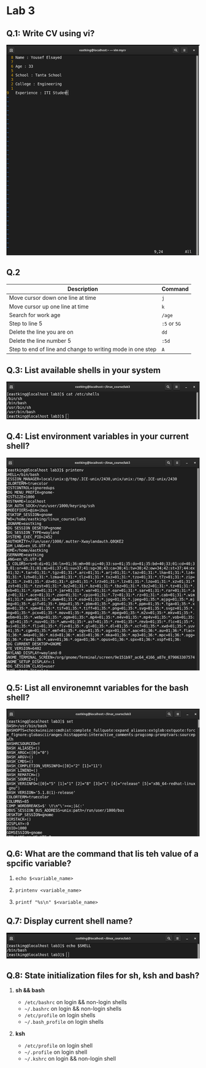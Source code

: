 # Lab 3

## Q.1: Write CV using vi?

![lab3 Q.1 solution](./imgs/lab3-1.png)

## Q.2

|Description                                               |Command       |
|----------------------------------------------------------|--------------|
|Move cursor down one line at time                         |`j`           |
|Move cursor up one line at time                           |`k`           |
|Search for work age                                       |`/age`        |
|Step to line 5                                            |`:5` or `5G`  |
|Delete the line you are on                                |`dd`          |
|Delete the line number 5                                  |`:5d`         |
|Step to end of line and change to writing mode in one step| `A`          |

## Q.3: List available shells in your system

![lab3 Q.3](./imgs/lab3-3.png)

## Q.4: List environment variables in your current shell?

![lab3 Q.4 solution](./imgs/lab3-4.png)

## Q.5: List all environemnt variables for the bash shell?

![lab3 Q.5 solution](./imgs/lab3-5.png)

## Q.6: What are the command that lis teh value of a spcific variable?

1. `echo $<variable_name>`

1. `printenv <variable_name>`

1. `printf "%s\n" $<variable_name>`

## Q.7: Display current shell name?

![lab3 Q.7 solution](./imgs/lab3-7.png)

## Q.8: State initialization files for sh, ksh and bash?

1. **sh && bash**

	* `/etc/bashrc` on login && non-login shells
	* `~/.bashrc` on login && non-login shells
	* `/etc/profile` on login shells
	* `~/.bash_profile` on login shells

1. **ksh**

    * `/etc/profile` on login shell
    * `~/.profile` on login shell
    * `~/.kshrc` on login && non-login shell 
